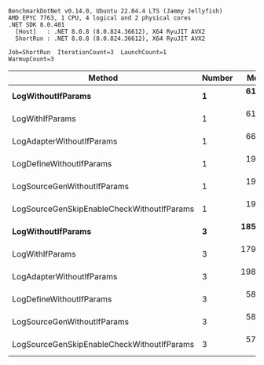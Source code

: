 ```

BenchmarkDotNet v0.14.0, Ubuntu 22.04.4 LTS (Jammy Jellyfish)
AMD EPYC 7763, 1 CPU, 4 logical and 2 physical cores
.NET SDK 8.0.401
  [Host]   : .NET 8.0.8 (8.0.824.36612), X64 RyuJIT AVX2
  ShortRun : .NET 8.0.8 (8.0.824.36612), X64 RyuJIT AVX2

Job=ShortRun  IterationCount=3  LaunchCount=1  
WarmupCount=3  

```
| Method                                     | Number | Mean      | Error     | StdDev   | Min       | Max       | Gen0   | Allocated |
|------------------------------------------- |------- |----------:|----------:|---------:|----------:|----------:|-------:|----------:|
| **LogWithoutIfParams**                         | **1**      |  **61.98 ns** |  **5.044 ns** | **0.276 ns** |  **61.78 ns** |  **62.29 ns** | **0.0010** |      **88 B** |
| LogWithIfParams                            | 1      |  61.81 ns | 20.979 ns | 1.150 ns |  60.57 ns |  62.84 ns | 0.0010 |      88 B |
| LogAdapterWithoutIfParams                  | 1      |  66.09 ns | 17.912 ns | 0.982 ns |  65.30 ns |  67.19 ns | 0.0010 |      88 B |
| LogDefineWithoutIfParams                   | 1      |  19.90 ns |  0.848 ns | 0.046 ns |  19.86 ns |  19.95 ns |      - |         - |
| LogSourceGenWithoutIfParams                | 1      |  19.87 ns |  1.151 ns | 0.063 ns |  19.83 ns |  19.95 ns |      - |         - |
| LogSourceGenSkipEnableCheckWithoutIfParams | 1      |  19.35 ns |  1.970 ns | 0.108 ns |  19.27 ns |  19.47 ns |      - |         - |
| **LogWithoutIfParams**                         | **3**      | **185.01 ns** |  **1.950 ns** | **0.107 ns** | **184.90 ns** | **185.12 ns** | **0.0031** |     **264 B** |
| LogWithIfParams                            | 3      | 179.59 ns |  6.377 ns | 0.350 ns | 179.25 ns | 179.95 ns | 0.0031 |     264 B |
| LogAdapterWithoutIfParams                  | 3      | 198.18 ns | 17.719 ns | 0.971 ns | 197.33 ns | 199.24 ns | 0.0031 |     264 B |
| LogDefineWithoutIfParams                   | 3      |  58.93 ns |  0.770 ns | 0.042 ns |  58.90 ns |  58.98 ns |      - |         - |
| LogSourceGenWithoutIfParams                | 3      |  58.20 ns |  0.273 ns | 0.015 ns |  58.19 ns |  58.21 ns |      - |         - |
| LogSourceGenSkipEnableCheckWithoutIfParams | 3      |  57.03 ns |  2.231 ns | 0.122 ns |  56.91 ns |  57.15 ns |      - |         - |
